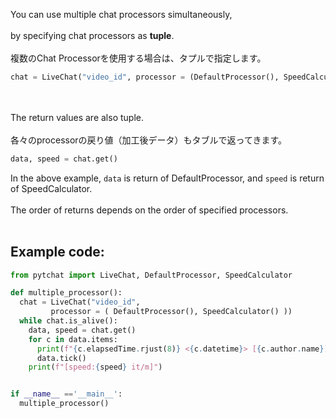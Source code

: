 You can use multiple chat processors simultaneously,<br>
<br>
by specifying chat processors as **tuple**.<br>
<br>
複数のChat Processorを使用する場合は、タプルで指定します。

```python
chat = LiveChat("video_id", processor = (DefaultProcessor(), SpeedCalculator()) )

```
<br><br>
The return values are also tuple.<br>
<br>
各々のprocessorの戻り値（加工後データ）もタブルで返ってきます。<br>
```python
data, speed = chat.get()
```

In the above example, `data` is return of DefaultProcessor, and `speed` is return of SpeedCalculator.
<br>
<br>
The order of returns depends on the order of specified processors.
<br>
<br>
## Example code:
```python
from pytchat import LiveChat, DefaultProcessor, SpeedCalculator

def multiple_processor():
  chat = LiveChat("video_id",  
         processor = ( DefaultProcessor(), SpeedCalculator() ))
  while chat.is_alive():
    data, speed = chat.get()
    for c in data.items:
      print(f"{c.elapsedTime.rjust(8)} <{c.datetime}> [{c.author.name}]-{c.message}")
      data.tick()
    print(f"[speed:{speed} it/m]")


if __name__ =='__main__':
  multiple_processor()

```